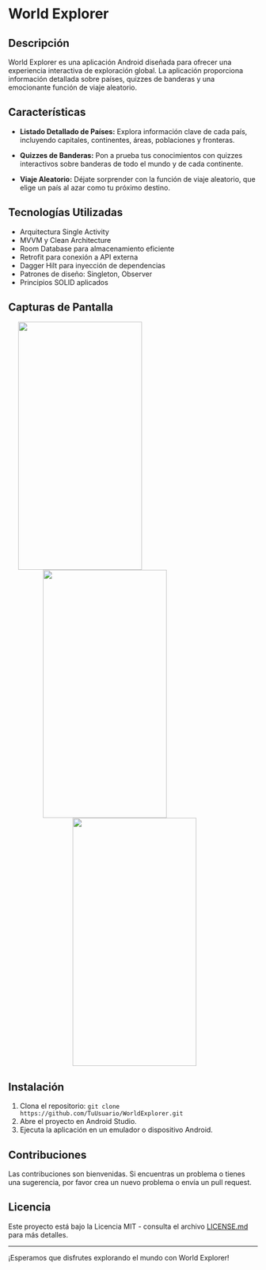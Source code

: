 # World Explorer

## Descripción

World Explorer es una aplicación Android diseñada para ofrecer una experiencia interactiva de exploración global. La aplicación proporciona información detallada sobre países, quizzes de banderas y una emocionante función de viaje aleatorio.

## Características

- **Listado Detallado de Países:** Explora información clave de cada país, incluyendo capitales, continentes, áreas, poblaciones y fronteras.

- **Quizzes de Banderas:** Pon a prueba tus conocimientos con quizzes interactivos sobre banderas de todo el mundo y de cada continente.

- **Viaje Aleatorio:** Déjate sorprender con la función de viaje aleatorio, que elige un país al azar como tu próximo destino.

## Tecnologías Utilizadas

- Arquitectura Single Activity
- MVVM y Clean Architecture
- Room Database para almacenamiento eficiente
- Retrofit para conexión a API externa
- Dagger Hilt para inyección de dependencias
- Patrones de diseño: Singleton, Observer
- Principios SOLID aplicados

## Capturas de Pantalla

<img src="https://github.com/OspofeDeveloper/WorldExplorer/assets/126957247/e5976eea-58bb-49f6-a1f0-6077ebfbe386" width="250" height="500" hspace="20"/>
<img src="https://github.com/OspofeDeveloper/WorldExplorer/assets/126957247/4be206c2-cf94-41c2-a8a5-f0832cd95a1c" width="250" height="500" hspace="70"/>
<img src="https://github.com/OspofeDeveloper/WorldExplorer/assets/126957247/81bca442-3a9f-43cb-893b-b30314ba2cd1" width="250" height="500" hspace="130"/>





## Instalación

1. Clona el repositorio: `git clone https://github.com/TuUsuario/WorldExplorer.git`
2. Abre el proyecto en Android Studio.
3. Ejecuta la aplicación en un emulador o dispositivo Android.

## Contribuciones

Las contribuciones son bienvenidas. Si encuentras un problema o tienes una sugerencia, por favor crea un nuevo problema o envía un pull request.

## Licencia

Este proyecto está bajo la Licencia MIT - consulta el archivo [LICENSE.md](LICENSE.md) para más detalles.

---

¡Esperamos que disfrutes explorando el mundo con World Explorer!
